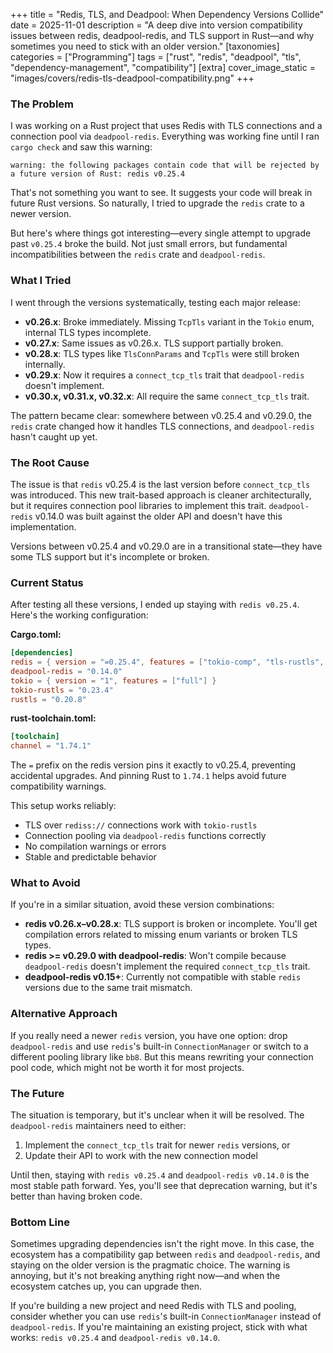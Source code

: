 +++
title = "Redis, TLS, and Deadpool: When Dependency Versions Collide"
date = 2025-11-01
description = "A deep dive into version compatibility issues between redis, deadpool-redis, and TLS support in Rust—and why sometimes you need to stick with an older version."
[taxonomies]
categories = ["Programming"]
tags = ["rust", "redis", "deadpool", "tls", "dependency-management", "compatibility"]
[extra]
cover_image_static = "images/covers/redis-tls-deadpool-compatibility.png"
+++

### The Problem

I was working on a Rust project that uses Redis with TLS connections and a connection pool via `deadpool-redis`. Everything was working fine until I ran `cargo check` and saw this warning:

```
warning: the following packages contain code that will be rejected by a future version of Rust: redis v0.25.4
```

That's not something you want to see. It suggests your code will break in future Rust versions. So naturally, I tried to upgrade the `redis` crate to a newer version.

But here's where things got interesting—every single attempt to upgrade past `v0.25.4` broke the build. Not just small errors, but fundamental incompatibilities between the `redis` crate and `deadpool-redis`.

### What I Tried

I went through the versions systematically, testing each major release:

- **v0.26.x**: Broke immediately. Missing `TcpTls` variant in the `Tokio` enum, internal TLS types incomplete.
- **v0.27.x**: Same issues as v0.26.x. TLS support partially broken.
- **v0.28.x**: TLS types like `TlsConnParams` and `TcpTls` were still broken internally.
- **v0.29.x**: Now it requires a `connect_tcp_tls` trait that `deadpool-redis` doesn't implement.
- **v0.30.x, v0.31.x, v0.32.x**: All require the same `connect_tcp_tls` trait.

The pattern became clear: somewhere between v0.25.4 and v0.29.0, the `redis` crate changed how it handles TLS connections, and `deadpool-redis` hasn't caught up yet.

### The Root Cause

The issue is that `redis` v0.25.4 is the last version before `connect_tcp_tls` was introduced. This new trait-based approach is cleaner architecturally, but it requires connection pool libraries to implement this trait. `deadpool-redis` v0.14.0 was built against the older API and doesn't have this implementation.

Versions between v0.25.4 and v0.29.0 are in a transitional state—they have some TLS support but it's incomplete or broken.

### Current Status

After testing all these versions, I ended up staying with `redis v0.25.4`. Here's the working configuration:

**Cargo.toml:**

```toml
[dependencies]
redis = { version = "=0.25.4", features = ["tokio-comp", "tls-rustls", "connection-manager"] }
deadpool-redis = "0.14.0"
tokio = { version = "1", features = ["full"] }
tokio-rustls = "0.23.4"
rustls = "0.20.8"
```

**rust-toolchain.toml:**

```toml
[toolchain]
channel = "1.74.1"
```

The `=` prefix on the redis version pins it exactly to v0.25.4, preventing accidental upgrades. And pinning Rust to `1.74.1` helps avoid future compatibility warnings.

This setup works reliably:
- TLS over `rediss://` connections work with `tokio-rustls`
- Connection pooling via `deadpool-redis` functions correctly
- No compilation warnings or errors
- Stable and predictable behavior

### What to Avoid

If you're in a similar situation, avoid these version combinations:

- **redis v0.26.x–v0.28.x**: TLS support is broken or incomplete. You'll get compilation errors related to missing enum variants or broken TLS types.
- **redis >= v0.29.0 with deadpool-redis**: Won't compile because `deadpool-redis` doesn't implement the required `connect_tcp_tls` trait.
- **deadpool-redis v0.15+**: Currently not compatible with stable `redis` versions due to the same trait mismatch.

### Alternative Approach

If you really need a newer `redis` version, you have one option: drop `deadpool-redis` and use `redis`'s built-in `ConnectionManager` or switch to a different pooling library like `bb8`. But this means rewriting your connection pool code, which might not be worth it for most projects.

### The Future

The situation is temporary, but it's unclear when it will be resolved. The `deadpool-redis` maintainers need to either:
1. Implement the `connect_tcp_tls` trait for newer `redis` versions, or
2. Update their API to work with the new connection model

Until then, staying with `redis v0.25.4` and `deadpool-redis v0.14.0` is the most stable path forward. Yes, you'll see that deprecation warning, but it's better than having broken code.

### Bottom Line

Sometimes upgrading dependencies isn't the right move. In this case, the ecosystem has a compatibility gap between `redis` and `deadpool-redis`, and staying on the older version is the pragmatic choice. The warning is annoying, but it's not breaking anything right now—and when the ecosystem catches up, you can upgrade then.

If you're building a new project and need Redis with TLS and pooling, consider whether you can use `redis`'s built-in `ConnectionManager` instead of `deadpool-redis`. If you're maintaining an existing project, stick with what works: `redis v0.25.4` and `deadpool-redis v0.14.0`.

